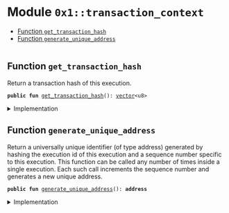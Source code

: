
<a id="0x1_transaction_context"></a>

# Module `0x1::transaction_context`



-  [Function `get_transaction_hash`](#0x1_transaction_context_get_transaction_hash)
-  [Function `generate_unique_address`](#0x1_transaction_context_generate_unique_address)


<pre><code></code></pre>



<a id="0x1_transaction_context_get_transaction_hash"></a>

## Function `get_transaction_hash`

Return a transaction hash of this execution.


<pre><code><b>public</b> <b>fun</b> <a href="transaction_context.md#0x1_transaction_context_get_transaction_hash">get_transaction_hash</a>(): <a href="../../move_nursery/../move_stdlib/doc/vector.md#0x1_vector">vector</a>&lt;u8&gt;
</code></pre>



<details>
<summary>Implementation</summary>


<pre><code><b>native</b> <b>public</b> <b>fun</b> <a href="transaction_context.md#0x1_transaction_context_get_transaction_hash">get_transaction_hash</a>(): <a href="../../move_nursery/../move_stdlib/doc/vector.md#0x1_vector">vector</a>&lt;u8&gt;;
</code></pre>



</details>

<a id="0x1_transaction_context_generate_unique_address"></a>

## Function `generate_unique_address`

Return a universally unique identifier (of type address) generated
by hashing the execution id of this execution and a sequence number
specific to this execution. This function can be called any
number of times inside a single execution. Each such call increments
the sequence number and generates a new unique address.


<pre><code><b>public</b> <b>fun</b> <a href="transaction_context.md#0x1_transaction_context_generate_unique_address">generate_unique_address</a>(): <b>address</b>
</code></pre>



<details>
<summary>Implementation</summary>


<pre><code><b>native</b> <b>public</b> <b>fun</b> <a href="transaction_context.md#0x1_transaction_context_generate_unique_address">generate_unique_address</a>(): <b>address</b>;
</code></pre>



</details>
